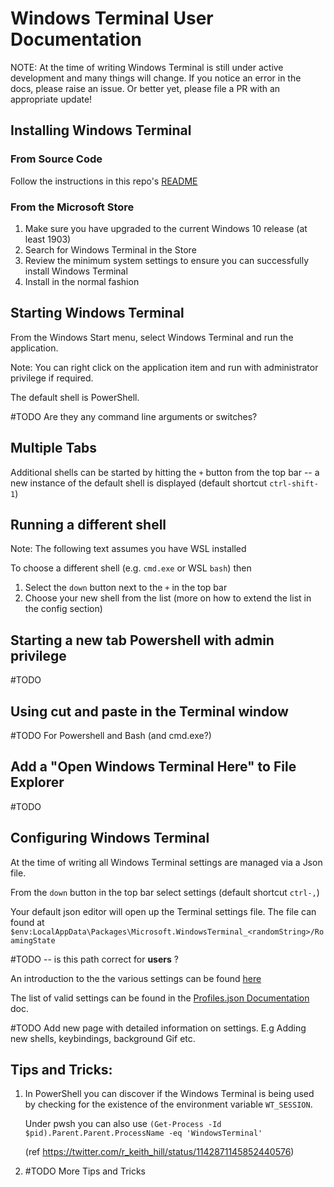 # Windows Terminal User Documentation

NOTE: At the time of writing Windows Terminal is still under active development and many things will
change. If you notice an error in the docs, please raise an issue. Or better yet, please file a PR with an appropriate update!

## Installing Windows Terminal 

### From Source Code

Follow the instructions in this repo's [README](/README.md#developer-guidance)

### From the Microsoft Store

1. Make sure you have upgraded to the current Windows 10 release (at least 1903)
2. Search for Windows Terminal in the Store
3. Review the minimum system settings to ensure you can successfully install Windows Terminal
4. Install in the normal fashion

## Starting Windows Terminal

From the Windows Start menu, select Windows Terminal and run the application.

Note: You can right click on the application item and run with administrator privilege if required.

The default shell is PowerShell.

#TODO Are they any command line arguments or switches?

## Multiple Tabs

Additional shells can be started by hitting the `+` button from the top bar -- a new instance of the
default shell is displayed (default shortcut `ctrl-shift-1`)

## Running a different shell

Note: The following text assumes you have WSL installed

To choose a different shell (e.g. `cmd.exe` or WSL `bash`) then

1. Select the `down` button next to the `+` in the top bar
2. Choose your new shell from the list (more on how to extend the list in the config section)

## Starting a new tab Powershell with admin privilege

#TODO

## Using cut and paste in the Terminal window

#TODO  For Powershell and Bash (and cmd.exe?)

## Add a "Open Windows Terminal Here" to File Explorer

#TODO

## Configuring Windows Terminal

At the time of writing all Windows Terminal settings are managed via a Json file.

From the `down` button in the top bar select settings (default shortcut `ctrl-,`)

Your default json editor will open up the Terminal settings file. The file can found
at `$env:LocalAppData\Packages\Microsoft.WindowsTerminal_<randomString>/RoamingState`

#TODO -- is this path correct for **users** ?

An introduction to the the various settings can be found [here](UsingJsonSettings.md)

The list of valid settings can be found in the [Profiles.json Documentation](../cascadia/SettingsSchema.md) doc.

#TODO Add new page with detailed information on settings. E.g Adding new shells, keybindings, background Gif etc.

## Tips and Tricks:

1. In PowerShell you can discover if the Windows Terminal is being used by checking for the existence of the environment variable `WT_SESSION`.

    Under pwsh you can also use
`(Get-Process -Id $pid).Parent.Parent.ProcessName -eq 'WindowsTerminal'`

    (ref https://twitter.com/r_keith_hill/status/1142871145852440576)

2. #TODO  More Tips and Tricks
